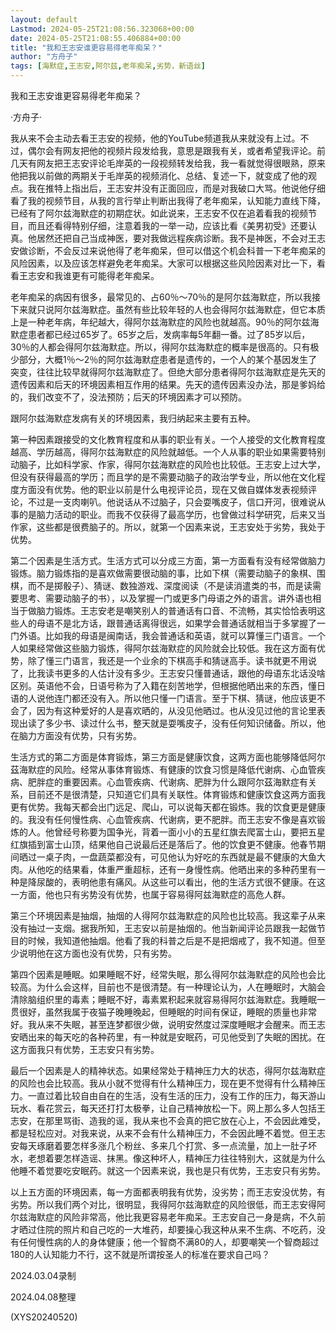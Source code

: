 ```yaml
---
layout: default
Lastmod: 2024-05-25T21:08:56.323068+00:00
date: 2024-05-25T21:08:55.406884+00:00
title: "我和王志安谁更容易得老年痴呆？"
author: "方舟子"
tags: [海默症,王志安,阿尔兹,老年痴呆,劣势，新语丝]
---
```


我和王志安谁更容易得老年痴呆？

·方舟子·

我从来不会主动去看王志安的视频，他的YouTube频道我从来就没有上过。不过，偶尔会有网友把他的视频片段发给我，意思是跟我有关，或者希望我评论。前几天有网友把王志安评论毛岸英的一段视频转发给我，我一看就觉得很眼熟，原来他把我以前做的两期关于毛岸英的视频消化、总结、复述一下，就变成了他的观点。我在推特上指出后，王志安并没有正面回应，而是对我破口大骂。他说他仔细看了我的视频节目，从我的言行举止判断出我得了老年痴呆，认知能力直线下降，已经有了阿尔兹海默症的初期症状。如此说来，王志安不仅在追着看我的视频节目，而且还看得特别仔细，注意着我的一举一动，应该比看《美男初受》还要认真。他居然还把自己当成神医，要对我做远程疾病诊断。我不是神医，不会对王志安做诊断，不会反过来说他得了老年痴呆，但可以借这个机会科普一下老年痴呆的风险因素，以及应该怎样避免老年痴呆。大家可以根据这些风险因素对比一下，看看王志安和我谁更有可能得老年痴呆。

老年痴呆的病因有很多，最常见的、占60％～70％的是阿尔兹海默症，所以我接下来就只说阿尔兹海默症。虽然有些比较年轻的人也会得阿尔兹海默症，但它本质上是一种老年病，年纪越大，得阿尔兹海默症的风险也就越高。90％的阿尔兹海默症患者都已经过65岁了。65岁之后，发病率每5年翻一番。过了85岁以后，30％的人都会得阿尔兹海默症。所以，得阿尔兹海默症的概率是很高的。只有极少部分，大概1％～2％的阿尔兹海默症患者是遗传的，一个人的某个基因发生了突变，往往比较早就得阿尔兹海默症了。但绝大部分患者得阿尔兹海默症是先天的遗传因素和后天的环境因素相互作用的结果。先天的遗传因素没办法，那是爹妈给的，我们改变不了，没法预防；后天的环境因素才可以预防。

跟阿尔兹海默症发病有关的环境因素，我归纳起来主要有五种。

第一种因素跟接受的文化教育程度和从事的职业有关。一个人接受的文化教育程度越高、学历越高，得阿尔兹海默症的风险就越低。一个人从事的职业如果需要特别动脑子，比如科学家、作家，得阿尔兹海默症的风险也比较低。王志安上过大学，但没有获得最高的学历；而且学的是不需要动脑子的政治学专业，所以他在文化程度方面没有优势。他的职业以前是什么电视评论员，现在又做自媒体发表视频评论，不过是一支肉喇叭。他说话从不过脑子，只会耍嘴皮子，信口开河，很难说从事的是脑力活动的职业。而我不仅获得了最高学历，也曾做过科学研究，后来又当作家，这些都是很费脑子的。所以，就第一个因素来说，王志安处于劣势，我处于优势。

第二个因素是生活方式。生活方式可以分成三方面，第一方面看有没有经常做脑力锻炼。脑力锻炼指的是喜欢做需要很动脑的事，比如下棋（需要动脑子的象棋、围棋，而不是掷骰子）、猜谜、数独游戏、深度阅读（不是读消遣类的书，而是读需要思考、需要动脑子的书），以及掌握一门或更多门母语之外的语言。讲外语也相当于做脑力锻炼。王志安老是嘲笑别人的普通话有口音、不流畅，其实恰恰表明这些人的母语不是北方话，跟普通话离得很远，如果学会普通话就相当于多掌握了一门外语。比如我的母语是闽南话，我会普通话和英语，就可以算懂三门语言。一个人如果经常做这些脑力锻炼，得阿尔兹海默症的风险就会比较低。我在这方面有优势，除了懂三门语言，我还是一个业余的下棋高手和猜谜高手。读书就更不用说了，比我读书更多的人估计没有多少。王志安只懂普通话，跟他的母语东北话没啥区别。英语他不会，日语号称为了入籍在刻苦地学，但根据他晒出来的东西，懂日语的人说他连门都还没有入。所以他只懂一门语言。至于下棋、猜谜，他应该更不会了，因为有这种爱好的人是喜欢晒的，从没见他晒过。也从没见过他的言论里表现出读了多少书、读过什么书，整天就是耍嘴皮子，没有任何知识储备。所以，他在脑力方面没有优势，只有劣势。

生活方式的第二方面是体育锻炼，第三方面是健康饮食，这两方面也能够降低阿尔茲海默症的风险。经常从事体育锻炼、有健康的饮食习惯是降低代谢病、心血管疾病、肥胖症的重要因素。心血管疾病、代谢病、肥胖为什么跟阿尔茲海默症有关系，目前还不是很清楚，只知道它们具有关联性。体育锻炼和健康饮食这两方面我更有优势。我每天都会出门远足、爬山，可以说每天都在锻炼。我的饮食更是健康的。我没有任何慢性病、心血管疾病、代谢病，更不肥胖。而王志安不像是喜欢锻炼的人。他曾经号称要为国争光，背着一面小小的五星红旗去爬富士山，要把五星红旗插到富士山顶，结果他自己说最后还是落后了。他的饮食更不健康。他春节期间晒过一桌子肉，一盘蔬菜都没有，可见他认为好吃的东西就是最不健康的大鱼大肉。从他吃的结果看，体重严重超标，还有一身慢性病。他晒出来的多种药里有一种是降尿酸的，表明他患有痛风。从这些可以看出，他的生活方式很不健康。在这一方面，他也只有劣势没有优势，也属于容易得阿兹海默症的高危人群。

第三个环境因素是抽烟，抽烟的人得阿尔兹海默症的风险也比较高。我这辈子从来没有抽过一支烟。据我所知，王志安以前是抽烟的。他当新闻评论员跟我一起做节目的时候，我知道他抽烟。他看了我的科普之后是不是把烟戒了，我不知道。但至少说明他在这方面也没有优势，只有劣势。

第四个因素是睡眠。如果睡眠不好，经常失眠，那么得阿尔兹海默症的风险也会比较高。为什么会这样，目前也不是很清楚。有一种理论认为，人在睡眠时，大脑会清除脑组织里的毒素；睡眠不好，毒素累积起来就容易得阿尔兹海默症。我睡眠一贯很好，虽然我属于夜猫子晚睡晚起，但睡眠的时间有保证，睡眠的质量也非常好。我从来不失眠，甚至连梦都很少做，说明安然度过深度睡眠才会醒来。而王志安晒出来的每天吃的各种药里，有一种就是安眠药，可见他受到了失眠的困扰。在这方面我只有优势，王志安只有劣势。

最后一个因素是人的精神状态。如果经常处于精神压力大的状态，得阿尔兹海默症的风险也会比较高。我从小就不觉得有什么精神压力，现在更不觉得有什么精神压力。一直过着比较自由自在的生活，没有生活的压力，没有工作的压力，每天游山玩水、看花赏云，每天还打打太极拳，让自己精神放松一下。网上那么多人包括王志安，在那里骂街、造我的谣，我从来也不会真的把它放在心上，不会因此难受，都是轻松应对。对我来说，从来不会有什么精神压力，不会因此睡不着觉。但王志安每天琢磨着要怎样多涨几个粉丝、多来几个打赏、多一点流量，加上一肚子坏水，老想着要怎样造谣、抹黑。像这种坏人，精神压力往往特别大，这就是为什么他睡不着觉要吃安眠药。就这一个因素来说，我也是只有优势，王志安只有劣势。

以上五方面的环境因素，每一方面都表明我有优势，没劣势；而王志安没优势，有劣势。所以我们两个对比，很明显，我得阿尔兹海默症的风险很低，而王志安得阿尔兹海默症的风险非常高，他比我更容易老年痴呆。王志安自己一身是病，不久前才晒过住院的照片和自己吃的一大堆药，却要操心我这种从来不生病、不吃药，没有任何慢性病的人的身体健康；他一个智商不满80的人，却要嘲笑一个智商超过180的人认知能力不行，这不就是所谓按圣人的标准在要求自己吗？

2024.03.04录制

2024.04.08整理

(XYS20240520)

